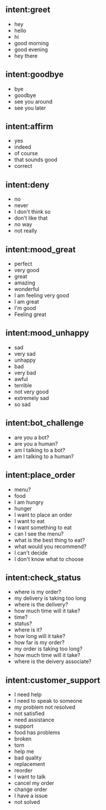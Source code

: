 ## intent:greet
- hey
- hello
- hi
- good morning
- good evening
- hey there

## intent:goodbye
- bye
- goodbye
- see you around
- see you later

## intent:affirm
- yes
- indeed
- of course
- that sounds good
- correct

## intent:deny
- no
- never
- I don't think so
- don't like that
- no way
- not really

## intent:mood_great
- perfect
- very good
- great
- amazing
- wonderful
- I am feeling very good
- I am great
- I'm good
- Feeling great

## intent:mood_unhappy
- sad
- very sad
- unhappy
- bad
- very bad
- awful
- terrible
- not very good
- extremely sad
- so sad

## intent:bot_challenge
- are you a bot?
- are you a human?
- am I talking to a bot?
- am I talking to a human?

## intent:place_order
- menu?
- food
- I am hungry
- hunger
- I want to place an order
- I want to eat
- I want something to eat
- can I see the menu?
- what is the best thing to eat?
- what would you recommend?
- I can't decide
- I don't know what to choose

## intent:check_status
- where is my order?
- my delivery is taking too long
- where is the delivery?
- how much time will it take?
- time?
- status?
- where is it?
- how long will it take?
- how far is my order?
- my order is taking too long?
- how much time will it take?
- where is the deivery associate?

## intent:customer_support
- I need help
- I need to speak to someone
- my problem not resolved
- not satisfied
- need assistance
- support
- food has problems
- broken
- torn
- help me
- bad quality
- replacement
- reorder
- I want to talk
- cancel my order
- change order
- I have a issue
- not solved


